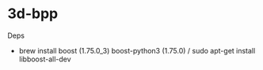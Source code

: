 # 3d-bpp

Deps
- brew install boost (1.75.0_3) boost-python3 (1.75.0) / sudo apt-get install libboost-all-dev